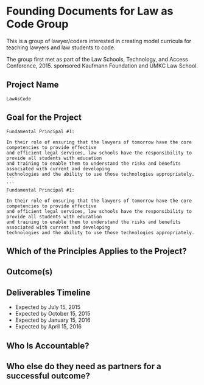 # Founding Documents for Law as Code Group

This is a group of lawyer/coders interested in creating model curricula for teaching 
lawyers and law students to code.

The group first met as part of the Law Schools, Technology, and Access Conference, 2015.
sponsored Kaufmann Foundation and UMKC Law School.

## Project Name

    LawAsCode
## Goal for the Project

````
Fundamental Principal #1:  

In their role of ensuring that the lawyers of tomorrow have the core competencies to provide effective 
and efficient legal services, law schools have the responsibility to provide all students with education 
and training to enable them to understand the risks and benefits associated with current and developing 
technologies and the ability to use those technologies appropriately.
```
```
Fundamental Principal #1:  

In their role of ensuring that the lawyers of tomorrow have the core competencies to provide effective 
and efficient legal services, law schools have the responsibility to provide all students with education 
and training to enable them to understand the risks and benefits associated with current and developing 
technologies and the ability to use those technologies appropriately.
````
## Which of the Principles Applies to the Project?

## Outcome(s)

## Deliverables Timeline

* Expected by July 15, 2015
* Expected by October 15, 2015
* Expected by January 15, 2016
* Expected by April 15, 2016

## Who Is Accountable?

## Who else do they need as partners for a successful outcome?

